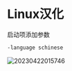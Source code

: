 <!--
 * @Description: 
 * @Version: 1.0
 * @Author: daLao
 * @Email:  
 * @Date: 2023-04-22 01:57:37
 * @LastEditors: dalao_li
 * @LastEditTime: 2023-04-22 20:29:56
-->

# Linux汉化

启动项添加参数

```sh
-language schinese
```

![20230422015746](https://cdn.hurra.ltd/img/20230422015746.png)